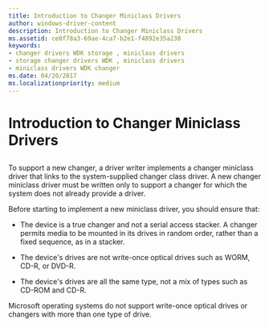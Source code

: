 ```yaml
---
title: Introduction to Changer Miniclass Drivers
author: windows-driver-content
description: Introduction to Changer Miniclass Drivers
ms.assetid: ce0f78a3-69ae-4ca7-b2e1-f4892e35a230
keywords:
- changer drivers WDK storage , miniclass drivers
- storage changer drivers WDK , miniclass drivers
- miniclass drivers WDK changer
ms.date: 04/20/2017
ms.localizationpriority: medium
---
```


# Introduction to Changer Miniclass Drivers


## <span id="ddk_introduction_to_changer_miniclass_drivers_kg"></span><span id="DDK_INTRODUCTION_TO_CHANGER_MINICLASS_DRIVERS_KG"></span>


To support a new changer, a driver writer implements a changer miniclass driver that links to the system-supplied changer class driver. A new changer miniclass driver must be written only to support a changer for which the system does not already provide a driver.

Before starting to implement a new miniclass driver, you should ensure that:

-   The device is a true changer and not a serial access stacker. A changer permits media to be mounted in its drives in random order, rather than a fixed sequence, as in a stacker.

-   The device's drives are not write-once optical drives such as WORM, CD-R, or DVD-R.

-   The device's drives are all the same type, not a mix of types such as CD-ROM and CD-R.

Microsoft operating systems do not support write-once optical drives or changers with more than one type of drive.

 

 




